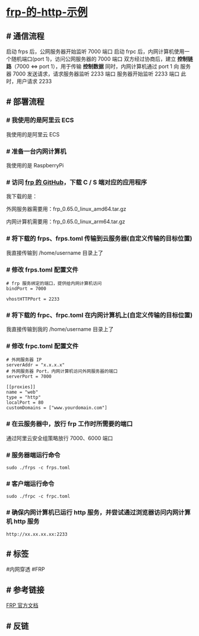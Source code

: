 # [frp-的-http-示例](../index/frp.md#frp-的-http-示例)

## # 通信流程

启动 frps 后，公网服务器开始监听 7000 端口
启动 frpc 后，内网计算机使用一个随机端口(port 1)，访问公网服务器的 7000 端口
双方经过协商后，建立 **控制链路**（7000 <=> port 1），用于传输 **控制数据**
同时，内网计算机通过 port 1 向 服务器 7000 发送请求，请求服务器监听 2233 端口
服务器开始监听 2233 端口
此时，用户请求 2233 

## # 部署流程

### # 我使用的是阿里云 ECS

我使用的是阿里云 ECS

### # 准备一台内网计算机

我使用的是 RaspberryPi

### # 访问 [frp 的 GitHub](https://github.com/fatedier/frp/)，下载 C / S 端对应的应用程序

我下载的是：

外网服务器需要用：frp_0.65.0_linux_amd64.tar.gz

内网计算机需要用：frp_0.65.0_linux_arm64.tar.gz


### # 将下载的 frps、frps.toml 传输到云服务器(自定义传输的目标位置)

我直接传输到 /home/username 目录上了

### # 修改 frps.toml 配置文件

```
# frp 服务绑定的端口，提供给内网计算机访问
bindPort = 7000

vhostHTTPPort = 2233
```

### # 将下载的  frpc、frpc.toml 在内网计算机上(自定义传输的目标位置)

我直接传输到我的 /home/username 目录上了

### # 修改 frpc.toml 配置文件

```
# 外网服务器 IP
serverAddr = "x.x.x.x"
# 外网服务器 Port，内网计算机访问外网服务器的端口
serverPort = 7000

[[proxies]]
name = "web"
type = "http"
localPort = 80
customDomains = ["www.yourdomain.com"]
```

### # 在云服务器中，放行 frp 工作时所需要的端口

通过阿里云安全组策略放行 7000、6000 端口

### # 服务器端运行命令

```
sudo ./frps -c frps.toml
```

### # 客户端运行命令

```
sudo ./frpc -c frpc.toml
```

### # 确保内网计算机已运行 http 服务，并尝试通过浏览器访问内网计算机 http 服务

```
http://xx.xx.xx.xx:2233
```


## # 标签

#内网穿透 #FRP

## # 参考链接

[FRP 官方文档](https://gofrp.org/zh-cn/docs/examples/vhost-http/)

## # 反链